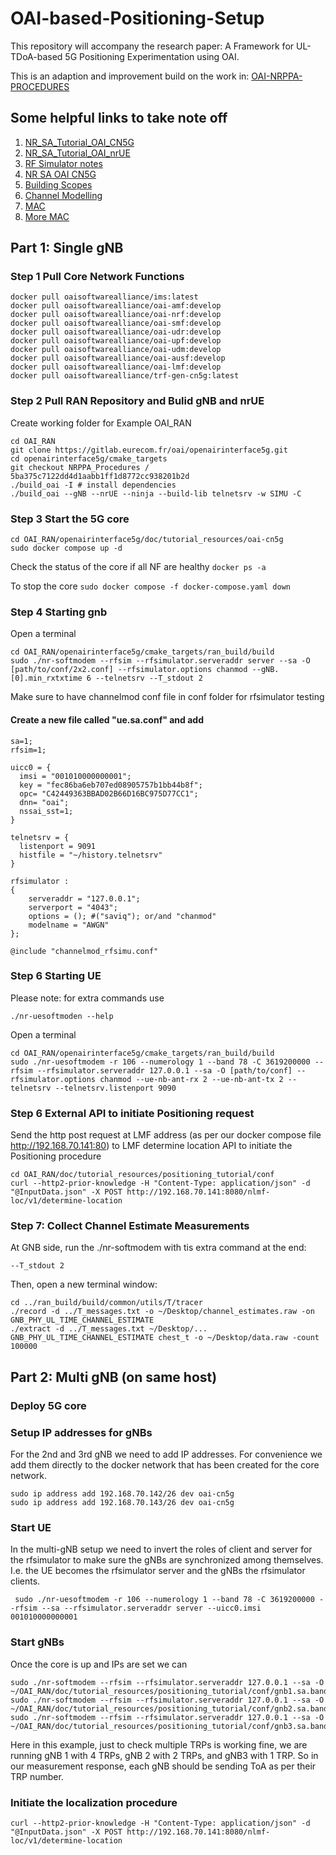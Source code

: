 # OAI-based-Positioning-Setup
This repository will accompany the research paper: A Framework for UL-TDoA-based 5G Positioning Experimentation using OAI.

This is an adaption and improvement build on the work in: [OAI-NRPPA-PROCEDURES](https://gitlab.eurecom.fr/oai/openairinterface5g/-/blob/NRPPA_Procedures/doc/tutorial_resources/Positioning%20Tutorial/Positioning%20Testing%20Setup%20Guide.docx?ref_type=heads)

## Some helpful links to take note off
1. [NR_SA_Tutorial_OAI_CN5G](https://gitlab.eurecom.fr/oai/openairinterface5g/-/blob/develop/doc/NR_SA_Tutorial_OAI_CN5G.md#22-oai-cn5g-configuration-files)
2. [NR_SA_Tutorial_OAI_nrUE](https://gitlab.eurecom.fr/oai/openairinterface5g/-/blob/develop/doc/NR_SA_Tutorial_OAI_nrUE.md#65-lower-latency-on-user-plane)
3. [RF Simulator notes](https://gitlab.eurecom.fr/oai/openairinterface5g/-/tree/develop/radio/rfsimulator)
4. [NR SA OAI CN5G](https://gitlab.eurecom.fr/oai/openairinterface5g/-/blob/develop/doc/NR_SA_Tutorial_OAI_CN5G.md)
5. [Building Scopes](https://gitlab.eurecom.fr/oai/trainings/oai-workshops/-/tree/main/ran?ref_type=heads#scopes)
6. [Channel Modelling](https://gitlab.eurecom.fr/oai/openairinterface5g/-/blob/develop/openair1/SIMULATION/TOOLS/DOC/channel_simulation.md)
7. [MAC](https://gitlab.eurecom.fr/oai/openairinterface5g/-/blob/develop/doc/MAC/mac-usage.md)
8. [More MAC](https://gitlab.eurecom.fr/oai/openairinterface5g/-/blob/develop/doc/RUNMODEM.md)

## Part 1: Single gNB

### Step 1 Pull Core Network Functions
```
docker pull oaisoftwarealliance/ims:latest
docker pull oaisoftwarealliance/oai-amf:develop
docker pull oaisoftwarealliance/oai-nrf:develop
docker pull oaisoftwarealliance/oai-smf:develop
docker pull oaisoftwarealliance/oai-udr:develop
docker pull oaisoftwarealliance/oai-upf:develop
docker pull oaisoftwarealliance/oai-udm:develop
docker pull oaisoftwarealliance/oai-ausf:develop
docker pull oaisoftwarealliance/oai-lmf:develop
docker pull oaisoftwarealliance/trf-gen-cn5g:latest
```
### Step 2 Pull RAN Repository and Bulid gNB and nrUE

Create working folder for Example OAI_RAN

```
cd OAI_RAN
git clone https://gitlab.eurecom.fr/oai/openairinterface5g.git 
cd openairinterface5g/cmake_targets
git checkout NRPPA_Procedures / 5ba375c7122dd4d1aabb1ff1d8772cc938201b2d
./build_oai -I # install dependencies
./build_oai --gNB --nrUE --ninja --build-lib telnetsrv -w SIMU -C
```

### Step 3 Start the 5G core

```
cd OAI_RAN/openairinterface5g/doc/tutorial_resources/oai-cn5g
sudo docker compose up -d
```

Check the status of the core if all NF are healthy 
`docker ps -a`

To stop the core
`sudo docker compose -f docker-compose.yaml down`

### Step 4 Starting gnb

Open a terminal 
```
cd OAI_RAN/openairinterface5g/cmake_targets/ran_build/build 
sudo ./nr-softmodem --rfsim --rfsimulator.serveraddr server --sa -O [path/to/conf/2x2.conf] --rfsimulator.options chanmod --gNB.[0].min_rxtxtime 6 --telnetsrv --T_stdout 2
```
Make sure to have channelmod conf file in conf folder for rfsimulator testing


#### Create a new file called "ue.sa.conf" and add
```
sa=1;
rfsim=1;

uicc0 = {
  imsi = "001010000000001";
  key = "fec86ba6eb707ed08905757b1bb44b8f";
  opc= "C42449363BBAD02B66D16BC975D77CC1";
  dnn= "oai";
  nssai_sst=1;
}

telnetsrv = {
  listenport = 9091
  histfile = "~/history.telnetsrv"
}

rfsimulator :
{
    serveraddr = "127.0.0.1";
    serverport = "4043";
    options = (); #("saviq"); or/and "chanmod"
    modelname = "AWGN"
};

@include "channelmod_rfsimu.conf"
```
### Step 6 Starting UE 
Please note: for extra commands use 
```
./nr-uesoftmoden --help
```
Open a terminal 
```
cd OAI_RAN/openairinterface5g/cmake_targets/ran_build/build
sudo ./nr-uesoftmodem -r 106 --numerology 1 --band 78 -C 3619200000 --rfsim --rfsimulator.serveraddr 127.0.0.1 --sa -O [path/to/conf] --rfsimulator.options chanmod --ue-nb-ant-rx 2 --ue-nb-ant-tx 2 --telnetsrv --telnetsrv.listenport 9090
```

### Step 6 External API to initiate Positioning request

Send the http post request at LMF address (as per our docker compose file http://192.168.70.141:80) to LMF determine location API to initiate the Positioning procedure

```
cd OAI_RAN/doc/tutorial_resources/positioning_tutorial/conf
curl --http2-prior-knowledge -H "Content-Type: application/json" -d "@InputData.json" -X POST http://192.168.70.141:8080/nlmf-loc/v1/determine-location
```

### Step 7: Collect Channel Estimate Measurements
At GNB side, run the ./nr-softmodem with tis extra command at the end:
```
--T_stdout 2
```

Then, open a new terminal window:
```
cd ../ran_build/build/common/utils/T/tracer
./record -d ../T_messages.txt -o ~/Desktop/channel_estimates.raw -on GNB_PHY_UL_TIME_CHANNEL_ESTIMATE
./extract -d ../T_messages.txt ~/Desktop/... GNB_PHY_UL_TIME_CHANNEL_ESTIMATE chest_t -o ~/Desktop/data.raw -count 100000
```
## Part 2: Multi gNB (on same host)

### Deploy 5G core
### Setup IP addresses for gNBs

For the 2nd and 3rd gNB we need to add IP addresses. For convenience we add them directly to the docker network that has been created for the core network. 
```
sudo ip address add 192.168.70.142/26 dev oai-cn5g
sudo ip address add 192.168.70.143/26 dev oai-cn5g
```
### Start UE

In the multi-gNB setup we need to invert the roles of client and server for the rfsimulator to make sure the gNBs are synchronized among themselves. I.e. the UE becomes the rfsimulator server and the gNBs the rfsimulator clients. 

```
 sudo ./nr-uesoftmodem -r 106 --numerology 1 --band 78 -C 3619200000 --rfsim --sa --rfsimulator.serveraddr server --uicc0.imsi 001010000000001
```

### Start gNBs

Once the core is up and IPs are set we can 

```
sudo ./nr-softmodem --rfsim --rfsimulator.serveraddr 127.0.0.1 --sa -O ~/OAI_RAN/doc/tutorial_resources/positioning_tutorial/conf/gnb1.sa.band78.106prb.rfsim4x4.conf
sudo ./nr-softmodem --rfsim --rfsimulator.serveraddr 127.0.0.1 --sa -O ~/OAI_RAN/doc/tutorial_resources/positioning_tutorial/conf/gnb2.sa.band78.106prb.rfsim2x2.conf
sudo ./nr-softmodem --rfsim --rfsimulator.serveraddr 127.0.0.1 --sa -O ~/OAI_RAN/doc/tutorial_resources/positioning_tutorial/conf/gnb3.sa.band78.106prb.rfsim.conf
```

Here in this example, just to check multiple TRPs is working fine, we are running gNB 1 with 4 TRPs, gNB 2 with 2 TRPs, and gNB3 with 1 TRP. So in our measurement response, each gNB should be sending ToA as per their TRP number.


### Initiate the localization procedure

```
curl --http2-prior-knowledge -H "Content-Type: application/json" -d "@InputData.json" -X POST http://192.168.70.141:8080/nlmf-loc/v1/determine-location
```

